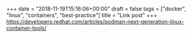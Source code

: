 +++
date = "2018-11-19T15:16:06+00:00"
draft = false
tags = ["docker", "linux", "containers", "best-practice"]
title = "Link post"
+++
https://developers.redhat.com/articles/podman-next-generation-linux-container-tools/


